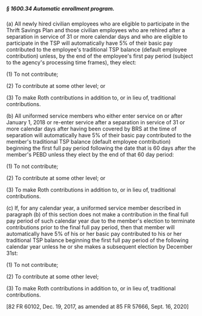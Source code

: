##### § 1600.34 Automatic enrollment program. #####

(a) All newly hired civilian employees who are eligible to participate in the Thrift Savings Plan and those civilian employees who are rehired after a separation in service of 31 or more calendar days and who are eligible to participate in the TSP will automatically have 5% of their basic pay contributed to the employee's traditional TSP balance (default employee contribution) unless, by the end of the employee's first pay period (subject to the agency's processing time frames), they elect:

(1) To not contribute;

(2) To contribute at some other level; or

(3) To make Roth contributions in addition to, or in lieu of, traditional contributions.

(b) All uniformed service members who either enter service on or after January 1, 2018 or re-enter service after a separation in service of 31 or more calendar days after having been covered by BRS at the time of separation will automatically have 5% of their basic pay contributed to the member's traditional TSP balance (default employee contribution) beginning the first full pay period following the date that is 60 days after the member's PEBD unless they elect by the end of that 60 day period:

(1) To not contribute;

(2) To contribute at some other level; or

(3) To make Roth contributions in addition to, or in lieu of, traditional contributions.

(c) If, for any calendar year, a uniformed service member described in paragraph (b) of this section does not make a contribution in the final full pay period of such calendar year due to the member's election to terminate contributions prior to the final full pay period, then that member will automatically have 5% of his or her basic pay contributed to his or her traditional TSP balance beginning the first full pay period of the following calendar year unless he or she makes a subsequent election by December 31st:

(1) To not contribute;

(2) To contribute at some other level;

(3) To make Roth contributions in addition to, or in lieu of, traditional contributions.

[82 FR 60102, Dec. 19, 2017, as amended at 85 FR 57666, Sept. 16, 2020]